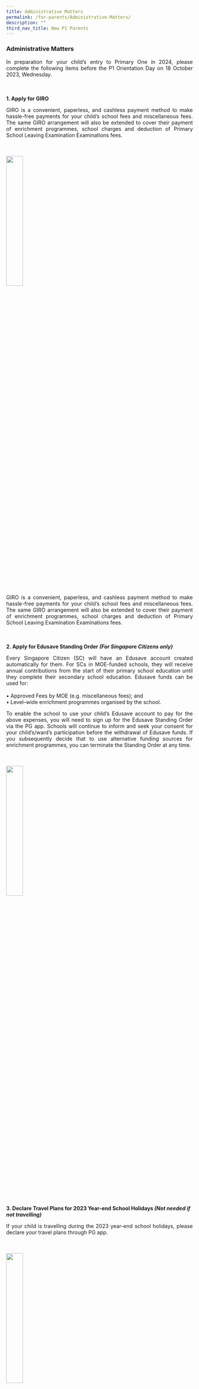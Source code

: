 ```yaml
---
title: Administrative Matters
permalink: /for-parents/Administrative-Matters/
description: ""
third_nav_title: New P1 Parents
---
```

<h3>Administrative Matters</h3>

<p style="text-align:justify">In preparation for your child’s entry to Primary One in 2024, please complete the following items before the P1 Orientation Day on 18 October 2023, Wednesday.</p>
<br><br>
<b>1.  Apply for GIRO</b>

<p style="text-align:justify">GIRO is a convenient, paperless, and cashless payment method to make hassle-free payments for your child’s school fees and miscellaneous fees. The same GIRO arrangement will also be extended to cover their payment of enrichment programmes, school charges and deduction of Primary School Leaving Examination Examinations fees.</p>
<br><br>
<img style="width:30%" src="/images/giro%20picture.png"><br>
<p style="text-align:justify">GIRO is a convenient, paperless, and cashless payment method to make hassle-free payments for your child’s school fees and miscellaneous fees. The same GIRO arrangement will also be extended to cover their payment of enrichment programmes, school charges and deduction of Primary School Leaving Examination Examinations fees.</p>
<br><br>
<b>2.  Apply for Edusave Standing Order <em>(For Singapore Citizens only)</em></b>
<p style="text-align:justify">Every Singapore Citizen (SC) will have an Edusave account created automatically for them.
For SCs in MOE-funded schools, they will receive annual contributions from the start of their primary school education until they complete their secondary school education. 
Edusave funds can be used for:<br><br> •	Approved Fees by MOE (e.g. miscellaneous fees); and<br>•	Level–wide enrichment programmes organised by the school.</p>

<p style="text-align:justify">To enable the school to use your child’s Edusave account to pay for the above expenses, you will need to sign up for the Edusave Standing Order via the PG app. Schools will continue to inform and seek your consent for your child’s/ward’s participation before the withdrawal of Edusave funds. If you subsequently decide that to use alternative funding sources for enrichment programmes, you can terminate the Standing Order at any time.</p>
<br><br>
<img style="width:30%" src="/images/edusave%20standing%20order.png"><br><br>
<b>3.  Declare Travel Plans for 2023 Year-end School Holidays <em>(Not needed if not travelling)</em></b>
<p style="text-align:justify">If your child is travelling during the 2023 year-end school holidays, please declare your travel plans through PG app.</p>
<br><br>
<img style="width:30%" src="/images/declare%20travel%20plans.png"><br><br>
<b>4.  Apply for 2024 MOE Financial Assistance Scheme (FAS)</b> – <span style="background-color: #FFFF00">To be updated!<br><br>
<div style="background: ghostwhite; font-size: 20px; text-align:justify; padding: 35px; border: 1px solid lightgray; margin: 2px;">Please do <b><u>NOT</u></b> purchase any textbook or school attire before you are notified through the school official letter of the outcome of your FAS application as there is <b><u>strictly no refund.</u></b></div>
<p style="text-align:justify">Below is the Eligibility Criteria and Subsidy information for 2023 FAS. We will inform you via PG once the application for 2024 FAS is opened and if there are any revisions.</p>
<img style="width:100%" src="/images/2023%20income%20and%20fas%20subsidies%20.png"><br><br>
<p>Please refer to <a href="https://www.moe.gov.sg/financial-matters/financial-assistance" target="_blank" rel="noopener noreferrer">https://www.moe.gov.sg/financial-matters/financial-assistance</a> for more information regarding MOE FAS.
<br><br>
<b>5.  Provide Additional Information for Form Teachers</b> <br>
</p><p style="text-align:justify">Please help your child’s Form Teacher to have a better understanding of your child by providing additional information about your child via this <a href="https://go.gov.sg/cps-pupilprofile" target="_blank" rel="noopener noreferrer">link.</a></p>

<style type="text/css">
.tg  {border-collapse:collapse;border-spacing:0;margin:0px auto;}
.tg td{font-family:Arial, sans-serif;font-size:14px;
  overflow:hidden;padding:10px 5px;word-break:normal;}
.tg th{font-family:Arial, sans-serif;font-size:14px;
  font-weight:normal;overflow:hidden;padding:10px 5px;word-break:normal;}
.tg .tg-yhj3{background-color:#FFF;color:#0C463A;text-align:left;vertical-align:middle}
.tg .tg-ppzb{background-color:#FFF;color:#FD6500;text-align:center;vertical-align:top}
.tg .tg-jpkv{background-color:#FFF;color:#0C463A;text-align:center;vertical-align:top}
</style>
<table class="tg" style="undefined;table-layout: fixed; width: 660px">
<colgroup>
<col style="width: 217px">
</colgroup>
<tbody>
  <tr>
    <td class="tg-yhj3"> <a href="/files/2-Annexes-to-Letter-to-Parents.pdf"><span style="text-decoration:none;color:#FD6500">PG letter to onboard parents </span></a><br><br><a href="/files/01 Invitation to Parent Gateway.pdf" target="_blank" rel="noopener noreferrer"><span style="text-decoration:none;color:#FD6500">Invitation to Parents Gateway</span></a><br><br><a href="/files/FAQs for Parents April 2022.pdf" target="_blank" rel="noopener noreferrer"><span style="text-decoration:none;color:#FD6500">Frequently Asked Questions For Parents</span></a><br><br><a href="/files/PG Mobile App User Guide April 2022.pdf" target="_blank" rel="noopener noreferrer"><span style="text-decoration:none;color:#FD6500">PG Mobile AppUser Guide</span></a></td>
</tr>
</tbody>
</table>

<p></p><p></p><p style="text-align:justify">All future announcements from the school will be made via Parents Gateway.
<br><br>
<b>2.  Provide Additional Information for Form Teachers</b>

</p><p style="text-align:justify">Please help your child’s Form Teacher to have a better understanding of your child by providing additional information about your child via this <a href="https://go.gov.sg/cps-pupilprofile" target="_blank" rel="noopener noreferrer">link</a>.
<br><br>
<b>3. Apply for GIRO</b>

</p><p style="text-align:justify">GIRO is a convenient, paperless, and cashless payment method to make hassle-free payments for your child’s school fees and standard miscellaneous fees.

</p><p style="text-align:justify">Parents/guardians will be able to apply for GIRO online for payment of school fees and charges from&nbsp;<b>5 Dec 2022</b>.&nbsp; The link will be available through Parents Gateway (PG) app. Parents will have up till 15 January 2023 to sign up for GIRO for the first deduction in Feb 2023.

</p><p style="text-align:justify">This new digital service is available to account holders from BOC, DBS/POSB, MAY, OCBC, SCB, HSBC and UOB for a start.  
  
<br><br>
<b>4.  Apply for EDUSAVE Account Standing Order <em>(For Singapore Citizens only)</em></b>

</p><p style="text-align:justify">The Edusave account is automatically opened by MOE for all Singaporean children studying at primary or secondary level in MOE-funded schools to receive annual Edusave contributions from the Government. Parents do&nbsp;<u>not</u>&nbsp;need to match the contributions.

</p><p>The Edusave funds can be used for:

</p><ul> 
<li>2nd-tier miscellaneous fees; and</li>
<li>Level–wide enrichment programmes organised by the school</li>
</ul>

<p style="text-align:justify">We strongly encourage you to sign up to reduce the out-of-pocket educational expenses for your child/ward. Schools will continue to inform and seek your consent for your child’s/ward’s participation before the withdrawal of Edusave funds. If you subsequently decide that you do not want to use your child’s/ward’s Edusave account to co-pay for enrichment programmes, you can terminate the standing order at any time.

Please sign up for the Standing Order&nbsp;<a href="https://form.gov.sg/#!/5be24a1bb3f842000fdc4e59" target="_blank" rel="noopener noreferrer">here.</a> Singpass login will be required.
<br><br>
<b>5.  Apply for 2023 MOE Financial Assistance Scheme (FAS)</b>
<img style="width:100%" src="/images/MOE Financial Assistance Scheme 2023.jpeg"><br>
<img style="width:80%" src="/images/current and revised income eligibility tiers.jpeg"><br>

Please refer to&nbsp;<a href="https://www.moe.gov.sg/financial-matters/financial-assistance" target="_blank" rel="noopener noreferrer"> https://www.moe.gov.sg/financial-matters/financial-assistance</a>&nbsp;for more information regarding MOE FAS and the Financial Assistance Eligibility Checker.&nbsp;If you intend to apply for FAS for your child/ward,

</p><ol>
<li type="i">Please do&nbsp;<b><u>NOT</u></b>&nbsp;purchase any textbook or school attire before you are notified through the school official&nbsp; &nbsp;letter of the outcome of your FAS application as there is&nbsp;<u><b>strictly no refund.</b></u>
</li>

<li type="i">Apply for FAS <a href="https://go.gov.sg/moe-efas" target="_blank" rel="noopener noreferrer">here.</a>&nbsp;Singpass login will be required.</li>
<br>
<img style="width:25%" src="/images/QR Code_eFAS form.png"><br>
<li type="i">Please do approach the school for assistance if you are unable to apply via the eFAS form.</li>
<li type="i"><b>Application via hardcopy form is required for: -</b></li>
</ol>
<em>(Hardcopy FAS forms to be obtained from the General Office)</em>

<ol>
<li type="a">families with other dependents (Great grandparents, Aunties/Uncles, Cousins and others)</li>

<li type="a">family with more than 5 children in Government or Government-aided schools (GGAS)</li>

<li type="a">family with more than 4 unmarried children not in GGAS</li>
 
<li type="a">family with more than 3 grandparents in the household</li>
</ol>
<br><br>
<b>6. Purchase School Books and Uniform</b>

<p style="text-align:justify">Our Bookshop and Uniform vendors are Pacific Bookstores and Kah Huat Uniform respectively. The default mode of sales is through their online sales channels listed below. You can opt for home delivery or self collection at our school.&nbsp; They will be operating in our school from&nbsp;17 to 19 October 2022 between&nbsp;<u><b>9 am to 3 pm</b></u>. You may click on this <a href="/files/KH_Uniform_CPS Info Sheet 2022.pdf" target="_blank" rel="noopener noreferrer">info sheet</a>&nbsp;for more details.
<br>
<b>Bookshop: </b>&nbsp;<a href="https://www.pacificbookstores.com" target="_blank" rel="noopener noreferrer">https://www.pacificbookstores.com</a>
<br>
<b>Uniform Vendor:&nbsp;</b><a href="https://khuniform.com/" target="_blank" rel="noopener noreferrer">https://khuniform.com/</a>
<br><br>
<img style="width:60%" src="/images/Purchase of school uniform.jpg"><br>
<br>
<b>7.&nbsp; &nbsp; Apply for School Bus Services</b>  

</p><p style="text-align:justify">Our school bus service provider is DKJ School Bus Services. Please use the link below to indicate your interest and they will contact you for more details
<br>
<b>School Bus Vendor: </b><a href="https://forms.gle/mAakGAAHrt2mt7cY8" target="_blank" rel="noopener noreferrer">https://forms.gle/mAakGAAHrt2mt7cY8</a>
<br><br>
<img style="width:35%" src="/images/School bus services QR code.png">
<br>
<b>8.&nbsp;&nbsp;Enrol into School-Based Student Care</b>

Our School-based Student Care provider is Big Heart Student Care. If you would like to enrol your child with them, please complete their application form&nbsp;<a href="https://bigheartstudentcare.com/interest/" target="_blank" rel="noopener noreferrer">here</a><b><u> by Sunday, 30 October 2022.</u></b>

For more information, please refer to this&nbsp;<a href="/files/Big Heart.pdf" target="_blank" rel="noopener noreferrer">pamphlet</a>.
<br><br>
<b>9. Apply for POSB Smart Buddy Watch</b>

</p><p style="text-align:justify">Our school canteen and bookshop accept cashless payments via the POSB Smart Buddy watch. If you would like to register your child for a POSB Smart Buddy watch, please refer to this&nbsp;<a href="/files/Smart Buddy.pdf" target="_blank" rel="noopener noreferrer">pamphlet</a> for more details.
<br><br>
<b>10. Complete Student Details Form (SDF)</b>

</p><p style="text-align:justify">Parents are to submit/verify their child/ward’s particulars on the SDF Portal from end-Nov. School will provide more information once we received from MOE.</p></span>